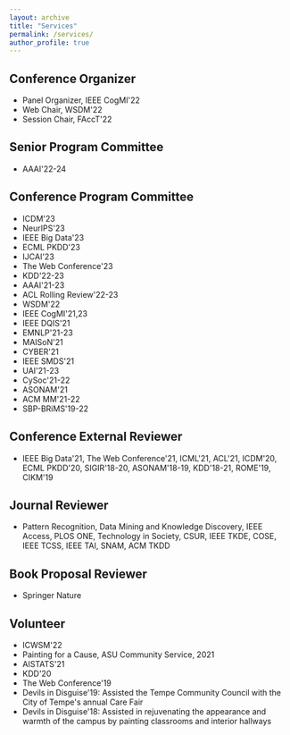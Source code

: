 ```yaml
---
layout: archive
title: "Services"
permalink: /services/
author_profile: true
---
```


## Conference Organizer
*   Panel Organizer, IEEE CogMI'22
*   Web Chair, WSDM'22
*   Session Chair, FAccT'22

## Senior Program Committee
*   AAAI'22-24

## Conference Program Committee
*   ICDM'23
*   NeurIPS'23
*   IEEE Big Data'23
*   ECML PKDD'23
*   IJCAI'23
*   The Web Conference'23
*   KDD'22-23
*   AAAI'21-23
*   ACL Rolling Review'22-23
*   WSDM'22
*   IEEE CogMI'21,23
*   IEEE DQIS'21
*   EMNLP'21-23
*   MAISoN'21
*   CYBER'21
*   IEEE SMDS'21
*   UAI'21-23
*   CySoc'21-22
*   ASONAM'21
*   ACM MM'21-22
*   SBP-BRiMS'19-22

## Conference External Reviewer
*   IEEE Big Data'21, The Web Conference'21, ICML'21, ACL'21, ICDM'20, ECML PKDD'20, SIGIR'18-20, ASONAM'18-19, KDD'18-21, ROME'19, CIKM'19

## Journal Reviewer
*   Pattern Recognition, Data Mining and Knowledge Discovery, IEEE Access, PLOS ONE, Technology in Society, CSUR, IEEE TKDE, COSE, IEEE TCSS, IEEE TAI, SNAM, ACM TKDD

## Book Proposal Reviewer
*   Springer Nature

## Volunteer
*   ICWSM'22
*   Painting for a Cause, ASU Community Service, 2021
*   AISTATS'21
*   KDD'20
*   The Web Conference'19
*   Devils in Disguise'19: Assisted the Tempe Community Council with the City of Tempe's annual Care Fair
*   Devils in Disguise'18: Assisted in rejuvenating the appearance and warmth of the campus by painting classrooms and interior hallways
